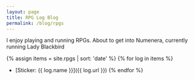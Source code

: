 ```yaml
---
layout: page
title: RPG Log Blog
permalink: /blog/rpgs
---
```


I enjoy playing and running RPGs.  About to get into Numenera, currently running Lady Blackbird


{% assign items = site.rpgs | sort: 'date' %}
{% for log in items %}
- [Sticker: {{ log.name }}]({{ log.url }})
{% endfor %}
